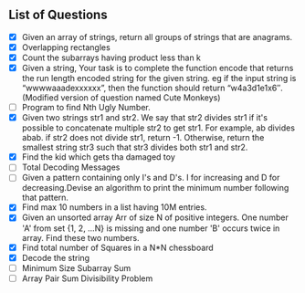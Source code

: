 
## List of Questions
- [x] Given an array of strings, return all groups of strings that are anagrams.
- [x] Overlapping rectangles
- [x] Count the subarrays having product less than k
- [x] Given a string, Your task is to  complete the function encode that returns the run length encoded string for the given string.
eg if the input string is “wwwwaaadexxxxxx”, then the function should return “w4a3d1e1x6″.(Modified version of question named Cute Monkeys)
- [ ] Program to find Nth Ugly Number.
- [x] Given two strings str1 and str2. We say that str2 divides str1 if it's possible
            to          concatenate multiple str2 to get str1. For example, ab divides abab. 
           if str2 does not divide str1, return -1. Otherwise, return the smallest string 
           str3 such that str3 divides both str1 and str2.
- [x] Find the kid which gets tha damaged toy
- [ ] Total Decoding Messages 
- [ ] Given a pattern containing only I's and D's. I for increasing and D 
         for decreasing.Devise an algorithm to print the minimum number following
        that pattern.
- [x] Find max 10 numbers in a list having 10M entries.
- [x] Given an unsorted array Arr of size N of positive integers. One number 
         'A' from     set {1, 2, …N} is missing and one number 'B' 
        occurs twice in array. Find these two numbers.
- [x] Find total number of Squares in a N*N chessboard
- [x] Decode the string
- [ ] Minimum Size Subarray Sum
- [ ] Array Pair Sum Divisibility Problem